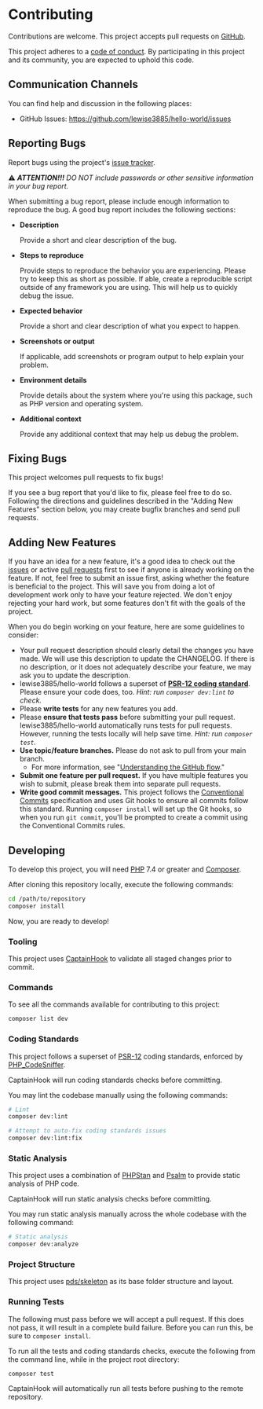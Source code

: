 # Contributing

Contributions are welcome. This project accepts pull requests on [GitHub][].

This project adheres to a [code of conduct](CODE_OF_CONDUCT.md). By
participating in this project and its community, you are expected to uphold this
code.

## Communication Channels

You can find help and discussion in the following places:

* GitHub Issues: <https://github.com/lewise3885/hello-world/issues>

## Reporting Bugs

Report bugs using the project's [issue tracker][issues].

⚠️ _**ATTENTION!!!** DO NOT include passwords or other sensitive information in
your bug report._

When submitting a bug report, please include enough information to reproduce the
bug. A good bug report includes the following sections:

* **Description**

  Provide a short and clear description of the bug.

* **Steps to reproduce**

  Provide steps to reproduce the behavior you are experiencing. Please try to
  keep this as short as possible. If able, create a reproducible script outside
  of any framework you are using. This will help us to quickly debug the issue.

* **Expected behavior**

  Provide a short and clear description of what you expect to happen.

* **Screenshots or output**

  If applicable, add screenshots or program output to help explain your problem.

* **Environment details**

  Provide details about the system where you're using this package, such as PHP
  version and operating system.

* **Additional context**

  Provide any additional context that may help us debug the problem.

## Fixing Bugs

This project welcomes pull requests to fix bugs!

If you see a bug report that you'd like to fix, please feel free to do so.
Following the directions and guidelines described in the "Adding New Features"
section below, you may create bugfix branches and send pull requests.

## Adding New Features

If you have an idea for a new feature, it's a good idea to check out the
[issues][] or active [pull requests][] first to see if anyone is already working
on the feature. If not, feel free to submit an issue first, asking whether the
feature is beneficial to the project. This will save you from doing a lot of
development work only to have your feature rejected. We don't enjoy rejecting
your hard work, but some features don't fit with the goals of the project.

When you do begin working on your feature, here are some guidelines to consider:

* Your pull request description should clearly detail the changes you have made.
  We will use this description to update the CHANGELOG. If there is no
  description, or it does not adequately describe your feature, we may ask you
  to update the description.
* lewise3885/hello-world follows a superset of **[PSR-12 coding standard][psr-12]**.
  Please ensure your code does, too. _Hint: run `composer dev:lint` to check._
* Please **write tests** for any new features you add.
* Please **ensure that tests pass** before submitting your pull request.
  lewise3885/hello-world automatically runs tests for pull requests. However,
  running the tests locally will help save time. _Hint: run `composer test`._
* **Use topic/feature branches.** Please do not ask to pull from your main branch.
  * For more information, see "[Understanding the GitHub flow][gh-flow]."
* **Submit one feature per pull request.** If you have multiple features you
  wish to submit, please break them into separate pull requests.
* **Write good commit messages.** This project follows the
  [Conventional Commits][] specification and uses Git hooks to ensure all
  commits follow this standard. Running `composer install` will set up the Git
  hooks, so when you run `git commit`, you'll be prompted to create a commit
  using the Conventional Commits rules.

## Developing

To develop this project, you will need [PHP](https://www.php.net) 7.4 or greater
and [Composer](https://getcomposer.org).

After cloning this repository locally, execute the following commands:

``` bash
cd /path/to/repository
composer install
```

Now, you are ready to develop!

### Tooling

This project uses [CaptainHook](https://github.com/CaptainHookPhp/captainhook)
to validate all staged changes prior to commit.

### Commands

To see all the commands available for contributing to this project:

``` bash
composer list dev
```

### Coding Standards

This project follows a superset of [PSR-12](https://www.php-fig.org/psr/psr-12/)
coding standards, enforced by [PHP_CodeSniffer](https://github.com/squizlabs/PHP_CodeSniffer).

CaptainHook will run coding standards checks before committing.

You may lint the codebase manually using the following commands:

``` bash
# Lint
composer dev:lint

# Attempt to auto-fix coding standards issues
composer dev:lint:fix
```

### Static Analysis

This project uses a combination of [PHPStan](https://github.com/phpstan/phpstan)
and [Psalm](https://github.com/vimeo/psalm) to provide static analysis of PHP
code.

CaptainHook will run static analysis checks before committing.

You may run static analysis manually across the whole codebase with the
following command:

``` bash
# Static analysis
composer dev:analyze
```

### Project Structure

This project uses [pds/skeleton](https://github.com/php-pds/skeleton) as its
base folder structure and layout.

### Running Tests

The following must pass before we will accept a pull request. If this does not
pass, it will result in a complete build failure. Before you can run this, be
sure to `composer install`.

To run all the tests and coding standards checks, execute the following from the
command line, while in the project root directory:

```
composer test
```

CaptainHook will automatically run all tests before pushing to the remote
repository.

[github]: https://github.com/lewise3885/hello-world
[issues]: https://github.com/lewise3885/hello-world/issues
[pull requests]: https://github.com/lewise3885/hello-world/pulls
[psr-12]: https://www.php-fig.org/psr/psr-12/
[gh-flow]: https://guides.github.com/introduction/flow/
[conventional commits]: https://www.conventionalcommits.org/
